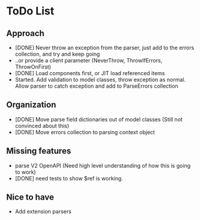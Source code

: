 # ToDo List

## Approach
- [DONE] Never throw an exception from the parser, just add to the errors collection, and try and keep going
- ..or provide a client parameter  (NeverThrow, ThrowIfErrors, ThrowOnFirst)
- [DONE] Load components first, or JIT load referenced items
- Started. Add validation to model classes, throw exception as normal.  Allow parser to catch exception and add to ParseErrors collection
## Organization
- [DONE] Move parse field dictionaries out of model classes  (Still not convinced about this)
- [DONE] Move errors collection to parsing context object 
## Missing features
- parse V2 OpenAPI (Need high level understanding of how this is going to work)
- [DONE] need tests to show $ref is working.
## Nice to have
- Add extension parsers